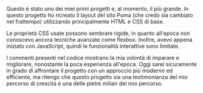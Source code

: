 Questo è stato uno dei miei primi progetti e, al momento, il più grande. In questo progetto ho ricreato il layout del sito Puma (che credo sia cambiato nel frattempo) utilizzando principalmente HTML e CSS di base.

Le proprietà CSS usate possono sembrare rigide, in quanto all'epoca non conoscevo ancora tecniche avanzate come flexbox. Inoltre, avevo appena iniziato con JavaScript, quindi le funzionalità interattive sono limitate.

I commenti presenti nel codice mostrano la mia volontà di imparare e migliorare, nonostante la poca esperienza all'epoca. Oggi sarei sicuramente in grado di affrontare il progetto con un approccio più moderno ed efficiente, ma ritengo che questo progetto sia una testimonianza del mio percorso di crescita e una delle pietre miliari del mio percorso.
